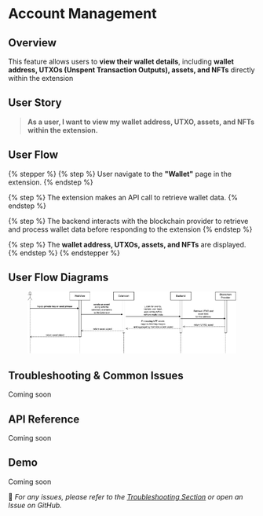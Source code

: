 # Account Management

## Overview

This feature allows users to **view their wallet details**, including **wallet address, UTXOs (Unspent Transaction Outputs), assets, and NFTs** directly within the extension

## **User Story**

> **As a user, I want to view my wallet address, UTXO, assets, and NFTs within the extension.**

## **User Flow**

{% stepper %}
{% step %}
User navigate to the **"Wallet"** page in the extension.
{% endstep %}

{% step %}
The extension makes an API call to retrieve wallet data.
{% endstep %}

{% step %}
The backend interacts with the blockchain provider to retrieve and process wallet data before responding to the extension
{% endstep %}

{% step %}
The **wallet address, UTXOs, assets, and NFTs** are displayed.
{% endstep %}
{% endstepper %}

## User Flow Diagrams

<figure><img src="../../.gitbook/assets/account-management.png" alt=""><figcaption></figcaption></figure>

## Troubleshooting & Common Issues

Coming soon

## API Reference

Coming soon

## Demo

Coming soon

🔹 _For any issues, please refer to the_ [_Troubleshooting Section_](account-management.md#troubleshooting-and-common-issues) _or open an Issue on GitHub._

